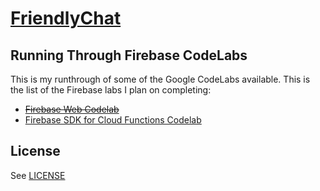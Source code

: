 # [FriendlyChat](https://friendly-chat-lab-95207.firebaseapp.com)

## Running Through Firebase CodeLabs

This is my runthrough of some of the Google CodeLabs available. This is the list of the Firebase labs I plan on completing:

 - ~~[Firebase Web Codelab](https://codelabs.developers.google.com/codelabs/firebase-web/)~~
 - [Firebase SDK for Cloud Functions Codelab](https://codelabs.developers.google.com/codelabs/firebase-cloud-functions/)

## License
See [LICENSE](LICENSE)
